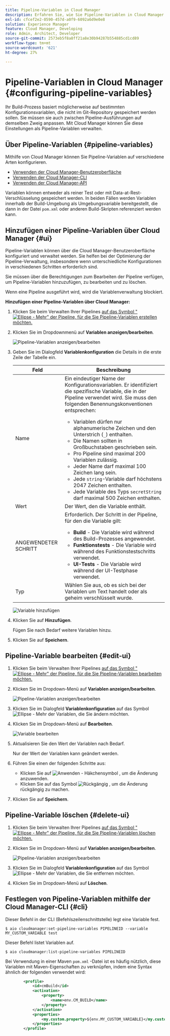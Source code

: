 ```yaml
---
title: Pipeline-Variablen in Cloud Manager
description: Erfahren Sie, wie Sie Pipeline-Variablen in Cloud Manager verwenden können, um bestimmte Konfigurationsvariablen für Ihren Build zu verwalten.
exl-id: cfcef2e2-0590-457d-a0f9-6092a6d9e0e8
solution: Experience Manager
feature: Cloud Manager, Developing
role: Admin, Architect, Developer
source-git-commit: 2573eb5f8a8ff21a8e30b94287b554885cd1cd89
workflow-type: tm+mt
source-wordcount: '621'
ht-degree: 27%

---
```


# Pipeline-Variablen in Cloud Manager {#configuring-pipeline-variables}

Ihr Build-Prozess basiert möglicherweise auf bestimmten Konfigurationsvariablen, die nicht im Git-Repository gespeichert werden sollen. Sie müssen sie auch zwischen Pipeline-Ausführungen auf demselben Zweig anpassen. Mit Cloud Manager können Sie diese Einstellungen als Pipeline-Variablen verwalten.

## Über Pipeline-Variablen {#pipeline-variables}

Mithilfe von Cloud Manager können Sie Pipeline-Variablen auf verschiedene Arten konfigurieren.

* [Verwenden der Cloud Manager-Benutzeroberfläche](#ui)
* [Verwenden der Cloud Manager-CLI](#cli)
* [Verwenden der Cloud Manager-API](https://developer.adobe.com/experience-cloud/cloud-manager/reference/api/#tag/Variables/operation/getPipelineVariables)

Variablen können entweder als reiner Test oder mit Data-at-Rest-Verschlüsselung gespeichert werden. In beiden Fällen werden Variablen innerhalb der Build-Umgebung als Umgebungsvariable bereitgestellt, die dann in der Datei `pom.xml` oder anderen Build-Skripten referenziert werden kann.

## Hinzufügen einer Pipeline-Variablen über Cloud Manager {#ui}

Pipeline-Variablen können über die Cloud Manager-Benutzeroberfläche konfiguriert und verwaltet werden. Sie helfen bei der Optimierung der Pipeline-Verwaltung, insbesondere wenn unterschiedliche Konfigurationen in verschiedenen Schritten erforderlich sind.

Sie müssen über die Berechtigungen zum Bearbeiten der Pipeline verfügen, um Pipeline-Variablen hinzuzufügen, zu bearbeiten und zu löschen.

Wenn eine Pipeline ausgeführt wird, wird die Variablenverwaltung blockiert.

**Hinzufügen einer Pipeline-Variablen über Cloud Manager:**

1. Klicken Sie beim Verwalten Ihrer Pipelines [ auf das Symbol &quot;![Ellipse - Mehr&quot;](https://spectrum.adobe.com/static/icons/workflow_18/Smock_More_18_N.svg) der Pipeline, für die Sie Pipeline-Variablen erstellen möchten.](/help/implementing/cloud-manager/configuring-pipelines/managing-pipelines.md)

1. Klicken Sie im Dropdownmenü auf **Variablen anzeigen/bearbeiten**.

   ![Pipeline-Variablen anzeigen/bearbeiten](/help/implementing/cloud-manager/assets/pipeline-variables-view-edit.png)

1. Geben Sie im Dialogfeld **Variablenkonfiguration** die Details in die erste Zeile der Tabelle ein.

   | Feld | Beschreibung |
   | --- | --- |
   | Name | Ein eindeutiger Name der Konfigurationsvariablen. Er identifiziert die spezifische Variable, die in der Pipeline verwendet wird. Sie muss den folgenden Benennungskonventionen entsprechen:<ul><li>Variablen dürfen nur alphanumerische Zeichen und den Unterstrich (`_`) enthalten.</li><li>Die Namen sollten in Großbuchstaben geschrieben sein.</li><li>Pro Pipeline sind maximal 200 Variablen zulässig.</li><li>Jeder Name darf maximal 100 Zeichen lang sein.</li><li>Jede `string`-Variable darf höchstens 2047 Zeichen enthalten.</li><li>Jede Variable des Typs `secretString` darf maximal 500 Zeichen enthalten.</li></ul> |
   | Wert | Der Wert, den die Variable enthält. |
   | ANGEWENDETER SCHRITT | Erforderlich. Der Schritt in der Pipeline, für den die Variable gilt:<ul><li>**Build** - Die Variable wird während des Build-Prozesses angewendet.</li><li>**Funktionstests** - Die Variable wird während des Funktionstestschritts verwendet.</li><li>**UI-Tests** - Die Variable wird während der UI-Testphase verwendet.</li></ul> |
   | Typ | Wählen Sie aus, ob es sich bei der Variablen um Text handelt oder als geheim verschlüsselt wurde. |

   ![Variable hinzufügen](/help/implementing/cloud-manager/assets/pipeline-variables-add-variable.png)

1. Klicken Sie auf **Hinzufügen**.

   Fügen Sie nach Bedarf weitere Variablen hinzu.

1. Klicken Sie auf **Speichern**.

## Pipeline-Variable bearbeiten {#edit-ui}

1. Klicken Sie beim Verwalten Ihrer Pipelines [ auf das Symbol &quot;![Ellipse - Mehr&quot;](https://spectrum.adobe.com/static/icons/workflow_18/Smock_More_18_N.svg) der Pipeline, für die Sie Pipeline-Variablen bearbeiten möchten.](/help/implementing/cloud-manager/configuring-pipelines/managing-pipelines.md)

1. Klicken Sie im Dropdown-Menü auf **Variablen anzeigen/bearbeiten**.

   ![Pipeline-Variablen anzeigen/bearbeiten](/help/implementing/cloud-manager/assets/pipeline-variables-view-edit.png)

1. Klicken Sie im Dialogfeld **Variablenkonfiguration** auf das Symbol ![Ellipse - Mehr](https://spectrum.adobe.com/static/icons/workflow_18/Smock_More_18_N.svg) der Variablen, die Sie ändern möchten.

1. Klicken Sie im Dropdown-Menü auf **Bearbeiten**.

   ![Variable bearbeiten](/help/implementing/cloud-manager/assets/pipeline-variables-edit.png)

1. Aktualisieren Sie den Wert der Variablen nach Bedarf.

   Nur der Wert der Variablen kann geändert werden.

1. Führen Sie einen der folgenden Schritte aus:

   * Klicken Sie auf ![Anwenden - Häkchensymbol](https://spectrum.adobe.com/static/icons/workflow_18/Smock_Checkmark_18_N.svg) , um die Änderung anzuwenden.
   * Klicken Sie auf das Symbol ![Rückgängig](https://spectrum.adobe.com/static/icons/workflow_18/Smock_Undo_18_N.svg) , um die Änderung rückgängig zu machen.

1. Klicken Sie auf **Speichern**.

## Pipeline-Variable löschen {#delete-ui}

1. Klicken Sie beim Verwalten Ihrer Pipelines [ auf das Symbol &quot;![Ellipse - Mehr&quot;](https://spectrum.adobe.com/static/icons/workflow_18/Smock_More_18_N.svg) der Pipeline, für die Sie Pipeline-Variablen löschen möchten.](/help/implementing/cloud-manager/configuring-pipelines/managing-pipelines.md)

1. Klicken Sie im Dropdown-Menü auf **Variablen anzeigen/bearbeiten**.

   ![Pipeline-Variablen anzeigen/bearbeiten](/help/implementing/cloud-manager/assets/pipeline-variables-view-edit.png)

1. Klicken Sie im Dialogfeld **Variablenkonfiguration** auf das Symbol ![Ellipse - Mehr](https://spectrum.adobe.com/static/icons/workflow_18/Smock_More_18_N.svg) der Variablen, die Sie entfernen möchten.

1. Klicken Sie im Dropdown-Menü auf **Löschen**.


## Festlegen von Pipeline-Variablen mithilfe der Cloud Manager-CLI {#cli}

Dieser Befehl in der CLI (Befehlszeilenschnittstelle) legt eine Variable fest.

```shell
$ aio cloudmanager:set-pipeline-variables PIPELINEID --variable MY_CUSTOM_VARIABLE test
```

Dieser Befehl listet Variablen auf.

```shell
$ aio cloudmanager:list-pipeline-variables PIPELINEID
```

Bei Verwendung in einer Maven `pom.xml` -Datei ist es häufig nützlich, diese Variablen mit Maven-Eigenschaften zu verknüpfen, indem eine Syntax ähnlich der folgenden verwendet wird:

```xml
        <profile>
            <id>cmBuild</id>
            <activation>
                <property>
                    <name>env.CM_BUILD</name>
                </property>
            </activation>
            <properties>
                <my.custom.property>${env.MY_CUSTOM_VARIABLE}</my.custom.property> 
            </properties>
        </profile>
```
